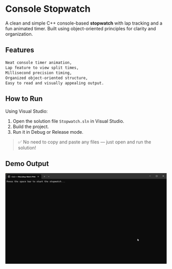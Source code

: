 # Console Stopwatch

A clean and simple C++ console-based **stopwatch** with lap tracking and a fun animated timer. Built using object-oriented principles for clarity and organization.

## Features
    Neat console timer animation,
    Lap feature to view split times,
    Millisecond precision timing,
    Organized object-oriented structure,
    Easy to read and visually appealing output.

## How to Run

Using Visual Studio:

1. Open the solution file `Stopwatch.sln` in Visual Studio.
2. Build the project.
3. Run it in Debug or Release mode.

> ✅ No need to copy and paste any files — just open and run the solution!

## Demo Output

![Sim Demo](./demo.gif)

